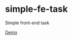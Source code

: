 # simple-fe-task

Simple front-end task

<a href="http://mze.ninja/demos/jobleads/" target="_blank">Demo</a>
